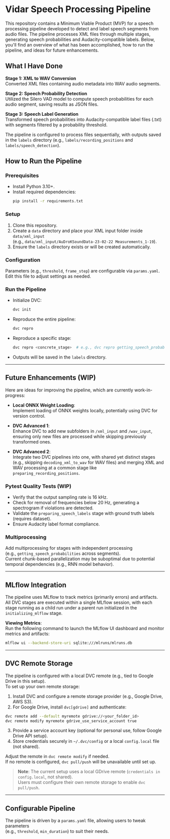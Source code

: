 # Vidar Speech Processing Pipeline

This repository contains a Minimum Viable Product (MVP) for a speech processing pipeline developed to detect and label speech segments from audio files. The pipeline processes XML files through multiple stages, generating speech probabilities and Audacity-compatible labels. Below, you'll find an overview of what has been accomplished, how to run the pipeline, and ideas for future enhancements.

## What I Have Done

**Stage 1: XML to WAV Conversion**  
Converted XML files containing audio metadata into WAV audio segments.

**Stage 2: Speech Probability Detection**  
Utilized the Silero VAD model to compute speech probabilities for each audio segment, saving results as JSON files.

**Stage 3: Speech Label Generation**  
Transformed speech probabilities into Audacity-compatible label files (.txt) with segments filtered by a probability threshold.

The pipeline is configured to process files sequentially, with outputs saved in the `labels` directory (e.g., `labels/recording_positions` and `labels/speech_detection`).

## How to Run the Pipeline

### Prerequisites

- Install Python 3.10+.
- Install required dependencies:  
  ```bash
  pip install -r requirements.txt
  ```

### Setup

1. Clone this repository.  
2. Create a `data` directory and place your XML input folder inside `data/xml_input`  
   (e.g., `data/xml_input/AuDroKSoundData-23-02-22 Measurements_1-19`).  
3. Ensure the `labels` directory exists or will be created automatically.

### Configuration

Parameters (e.g., `threshold`, `frame_step`) are configurable via `params.yaml`.  
Edit this file to adjust settings as needed.

### Run the Pipeline

- Initialize DVC:  
  ```bash
  dvc init
  ```

- Reproduce the entire pipeline:  
  ```bash
  dvc repro
  ```

- Reproduce a specific stage:  
  ```bash
  dvc repro <concrete_stage>  # e.g., dvc repro getting_speech_probabilities
  ```

- Outputs will be saved in the `labels` directory.

---

## Future Enhancements (WIP)

Here are ideas for improving the pipeline, which are currently work-in-progress:

- **Local ONNX Weight Loading**:  
  Implement loading of ONNX weights locally, potentially using DVC for version control.

- **DVC Advanced 1**:  
  Enhance DVC to add new subfolders in `/xml_input` and `/wav_input`, ensuring only new files are processed while skipping previously transformed ones.

- **DVC Advanced 2**:  
  Integrate two DVC pipelines into one, with shared yet distinct stages (e.g., skipping `decoding_xml_to_wav` for WAV files) and merging XML and WAV processing at a common stage like `preparing_recording_positions`.

### Pytest Quality Tests (WIP)

- Verify that the output sampling rate is 16 kHz.  
- Check for removal of frequencies below 20 Hz, generating a spectrogram if violations are detected.  
- Validate the `preparing_speech_labels` stage with ground truth labels (requires dataset).  
- Ensure Audacity label format compliance.

### Multiprocessing

Add multiprocessing for stages with independent processing  
(e.g., `getting_speech_probabilities` across segments).  
Current chunk-based parallelization may be suboptimal due to potential temporal dependencies (e.g., RNN model behavior).

---

## MLflow Integration

The pipeline uses MLflow to track metrics (primarily errors) and artifacts.  
All DVC stages are executed within a single MLflow session, with each stage running as a child run under a parent run initialized in the `initializing_mlflow` stage.

**Viewing Metrics**:  
Run the following command to launch the MLflow UI dashboard and monitor metrics and artifacts:  
```bash
mlflow ui --backend-store-uri sqlite:///mlruns/mlruns.db
```

---

## DVC Remote Storage

The pipeline is configured with a local DVC remote (e.g., tied to Google Drive in this setup).  
To set up your own remote storage:

1. Install DVC and configure a remote storage provider (e.g., Google Drive, AWS S3).
2. For Google Drive, install `dvc[gdrive]` and authenticate:

```bash
dvc remote add --default myremote gdrive://<your_folder_id>
dvc remote modify myremote gdrive_use_service_account true
```

3. Provide a service account key (optional for personal use, follow Google Drive API setup).  
4. Store credentials securely in `~/.dvc/config` or a local `config.local` file (not shared).

Adjust the remote in `dvc remote modify` if needed.  
If no remote is configured, `dvc pull/push` will be unavailable until set up.

> **Note**: The current setup uses a local GDrive remote (`credentials in config.local`, not shared).  
> Users must configure their own remote storage to enable `dvc pull/push`.

---

## Configurable Pipeline

The pipeline is driven by a `params.yaml` file, allowing users to tweak parameters  
(e.g., `threshold`, `min_duration`) to suit their needs.
